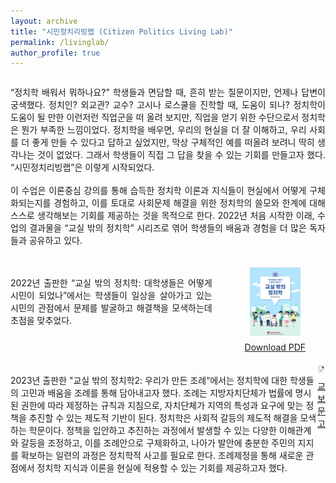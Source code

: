 ```yaml
---
layout: archive
title: "시민정치리빙랩 (Citizen Politics Living Lab)"
permalink: /livinglab/
author_profile: true
---
```


<html lang="ko">
<head>
    <meta charset="UTF-8">
    <meta name="viewport" content="width=device-width, initial-scale=1.0">
    <title>정치학 소개</title>
    <style>
        .container {
            display: flex;
            flex-direction: column;
            max-width: 800px;
            margin: auto;
        }
        .single-column {
            margin-bottom: 20px;
            text-align: justify;
        }
        .two-column {
            display: flex;
            justify-content: space-between;
            margin-bottom: 20px;
        }
        .text {
            flex: 2;
            margin-right: 20px;
            text-align: justify;
        }
        .image {
            flex: 1;
            display: flex;
            flex-direction: column;
            align-items: center;
        }
        .image img {
            width: 100%;
            height: auto;
            margin-bottom: 10px;
        }
        .link {
            text-align: center;
        }
    </style>
</head>
<body>
    <div class="container">
        <div class="single-column">
            <p> “정치학 배워서 뭐하나요?” 학생들과 면담할 때, 흔히 받는 질문이지만, 언제나 답변이 궁색했다. 정치인? 외교관? 교수? 고시나 로스쿨을 진학할 때, 도움이 되나? 정치학이 도움이 될 만한 이런저런 직업군을 떠 올려 보지만, 직업을 얻기 위한 수단으로서 정치학은 뭔가 부족한 느낌이었다. 정치학을 배우면, 우리의 현실을 더 잘 이해하고, 우리 사회를 더 좋게 만들 수 있다고 답하고 싶었지만, 막상 구체적인 예를 떠올려 보려니 딱히 생각나는 것이 없었다. 그래서 학생들이 직접 그 답을 찾을 수 있는 기회를 만들고자 했다. “시민정치리빙랩”은 이렇게 시작되었다. 
            <br><br>
            이 수업은 이론중심 강의를 통해 습득한 정치학 이론과 지식들이 현실에서 어떻게 구체화되는지를 경험하고, 이를 토대로 사회문제 해결을 위한 정치학의 쓸모와 한계에 대해 스스로 생각해보는 기회를 제공하는 것을 목적으로 한다. 2022년 처음 시작한 이래, 수업의 결과물을 “교실 밖의 정치학” 시리즈로 엮어 학생들의 배움과 경험을 더 많은 독자들과 공유하고 있다.</p>
        </div>
        <div class="two-column">
            <div class="text">
                <p>2022년 출판한 “교실 밖의 정치학: 대학생들은 어떻게 시민이 되었나”에서는 학생들이 일상을 살아가고 있는 시민의 관점에서 문제를 발굴하고 해결책을 모색하는데 초점을 맞추었다.</p>
            </div>
            <div class="image">
                <img src="/images/outside2022.png" alt="교실 밖의 정치학: 대학생들은 어떻게 시민이 되었나" style="width: 50%;">
                <div class="link">
                    <a href="https://woochangkang.github.io/files/[eBook]교실밖의정치학2022.pdf" target="_blank">Download PDF</a>
                </div>
            </div>
        </div>
        <div class="two-column">
            <p>2023년 출판한 "교실 밖의 정치학2: 우리가 만든 조례“에서는 정치학에 대한 학생들의 고민과 배움을 조례를 통해 담아내고자 했다. 조례는 지방자치단체가 법률에 명시된 권한에 따라 제정하는 규칙과 지침으로, 자치단체가 지역의 특성과 요구에 맞는 정책을 추진할 수 있는 제도적 기반이 된다. 정치학은 사회적 갈등의 제도적 해결을 모색하는 학문이다. 정책을 입안하고 추진하는 과정에서 발생할 수 있는 다양한 이해관계와 갈등을 조정하고, 이를 조례안으로 구체화하고, 나아가 발안에 충분한 주민의 지지를 확보하는 일련의 과정은 정치학적 사고를 필요로 한다. 조례제정을 통해 새로운 관점에서 정치학 지식과 이론을 현실에 적용할 수 있는 기회를 제공하고자 했다. <br>
                 </p>
            <div class="image">
                <img src="/images/outside2023.png" alt="교실 밖의 정치학2: 우리가 만든 조례" style="width: 70%;">
                <div class="link">
                    <a href="https://product.kyobobook.co.kr/detail/S000211775118" target="_blank">교보문고</a>
                </div>
            </div>
        </div>
    </div>
</body>
</html>





